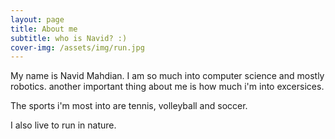 ```yaml
---
layout: page
title: About me
subtitle: who is Navid? :)
cover-img: /assets/img/run.jpg
---
```


My name is Navid Mahdian.
I am so much into computer science and mostly robotics.
another important thing about me is how much i'm into excersices.

The sports i'm most into are tennis, volleyball and soccer.

I also live to run in nature.
